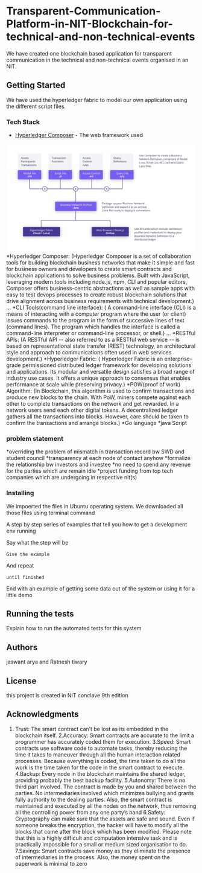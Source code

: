 # Transparent-Communication-Platform-in-NIT-Blockchain-for-technical-and-non-technical-events

We have created one blockchain based application for transparent communication in the technical and non-technical events organised in an NIT.

## Getting Started

We have used the hyperledger fabric to model our own application using the different script files.

### Tech Stack
* [Hyperledger Composer](http://www.dropwizard.io/1.0.2/docs/) - The web framework used

![alt text](https://github.com/Jaswanta/Transparent-Communication-Platform-in-NIT-Blockchain-for-technical-and-non-technical-events/blob/master/hyperledger%20composer.png)
*Hyperledger Composer:
  (Hyperledger Composer is a set of collaboration tools for building blockchain business networks that make it simple and fast for business owners and developers to create smart contracts and blockchain applications to solve business problems. Built with JavaScript, leveraging modern tools including node.js, npm, CLI and popular editors, Composer offers business-centric abstractions as well as sample apps with easy to test devops processes to create robust blockchain solutions that drive alignment across business requirements with technical development.)
  ...
 *CLI Tools(command line interface):
 ( A command-line interface (CLI) is a means of interacting with a computer program where the user (or client) issues commands to the program in the form of successive lines of text (command lines). The program which handles the interface is called a command-line interpreter or command-line processor, or shell.)
 ...
 *RESTful APIs:
   (A RESTful API -- also referred to as a RESTful web service -- is based on representational state transfer (REST) technology, an architectural style and approach to communications often used in web services development.)
 *Hyperledger Fabric:
( Hyperledger Fabric is an enterprise-grade permissioned distributed ledger framework for developing solutions and applications. Its modular and versatile design satisfies a broad range of industry use cases. It offers a unique approach to consensus that enables performance at scale while preserving privacy.)
*POW(proof of work) Algorithm:
  (In Blockchain, this algorithm is used to confirm transactions and produce new blocks to the chain. With PoW, miners compete against each other to complete transactions on the network and get rewarded.
In a network users send each other digital tokens. A decentralized ledger gathers all the transactions into blocks. However, care should be taken to confirm the transactions and arrange blocks.)
 *Go language
 *java Script
 
 ### problem statement
*overriding the problem of mismatch in transaction record bw SWD and student council 
*transparency at each node of contact anyhow
*formalize the relationship bw investors and investee
*no need to spend any revenue for the parties which are remain idle
*project funding from top tech companies which are undergoing in respective nit(s)


### Installing

We impoerted the files in Ubuntu operating system. We downloaded all those files using terminal command

A step by step series of examples that tell you how to get a development env running

Say what the step will be

```
Give the example
```

And repeat

```
until finished
```

End with an example of getting some data out of the system or using it for a little demo

## Running the tests

Explain how to run the automated tests for this system


## Authors

jaswant arya and Ratnesh tiwary

## License

this project is created in NIT conclave 9th edition
## Acknowledgments
 1. Trust:
The smart contract can’t be lost as its embedded in the blockchain itself.
2.Accuracy:
Smart contracts are accurate to the limit a programmer has accurately coded them for execution.
3.Speed:
Smart contracts use software code to automate tasks, thereby reducing the time it takes to maneuver through all the human interaction related processes. Because everything is coded, the time taken to do all the work is the time taken for the code in the smart contract to execute.
4.Backup:
Every node in the blockchain maintains the shared ledger, providing probably the best backup facility.
5.Autonomy:
There is no third part involved. The contract is made by you and shared between the parties. No intermediaries involved which minimizes bullying and grants fully authority to the dealing parties. Also, the smart contract is maintained and executed by all the nodes on the network, thus removing all the controlling power from any one party’s hand
6.Safety:
Cryptography can make sure that the assets are safe and sound. Even if someone breaks the encryption, the hacker will have to modify all the blocks that come after the block which has been modified. Please note that this is a highly difficult and computation intensive task and is practically impossible for a small or medium sized organisation to do.
7.Savings:
Smart contracts save money as they eliminate the presence of intermediaries in the process. Also, the money spent on the paperwork is minimal to zero

